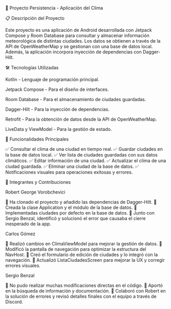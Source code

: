 📌 Proyecto Persistencia - Aplicación del Clima

📋 Descripción del Proyecto

Este proyecto es una aplicación de Android desarrollada con Jetpack Compose y Room Database para consultar y almacenar información meteorológica de distintas ciudades. Los datos se obtienen a través de la API de OpenWeatherMap y se gestionan con una base de datos local. Además, la aplicación incorpora inyección de dependencias con Dagger-Hilt.

🛠️ Tecnologías Utilizadas

Kotlin - Lenguaje de programación principal.

Jetpack Compose - Para el diseño de interfaces.

Room Database - Para el almacenamiento de ciudades guardadas.

Dagger-Hilt - Para la inyección de dependencias.

Retrofit - Para la obtención de datos desde la API de OpenWeatherMap.

LiveData y ViewModel - Para la gestión de estado.

🌟 Funcionalidades Principales

✅ Consultar el clima de una ciudad en tiempo real.
✅ Guardar ciudades en la base de datos local.
✅ Ver lista de ciudades guardadas con sus datos climáticos.
✅ Editar información de una ciudad.
✅ Actualizar el clima de una ciudad guardada.
✅ Eliminar una ciudad de la base de datos.
✅ Notificaciones visuales para operaciones exitosas y errores.

👥 Integrantes y Contribuciones

Robert George Vorobchevici

🔹 Ha clonado el proyecto y añadido las dependencias de Dagger-Hilt.
🔹 Creada la clase Application y el módulo de la base de datos.
🔹 Implementadas ciudades por defecto en la base de datos.
🔹 Junto con Sergio Benzal, identificó y solucionó el error que causaba el cierre inesperado de la app.

Carlos Gómez

🔹 Realizó cambios en ClimaViewModel para mejorar la gestión de datos.
🔹 Modificó la pantalla de navegación para optimizar la estructura del NavHost.
🔹 Creó el formulario de edición de ciudades y lo integró con la navegación.
🔹 Actualizó ListaCiudadesScreen para mejorar la UX y corregir errores visuales.

Sergio Benzal

🔹 No pudo realizar muchas modificaciones directas en el código.
🔹 Aportó en la búsqueda de información y documentación.
🔹 Colaboró con Robert en la solución de errores y revisó detalles finales con el equipo a través de Discord.
